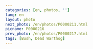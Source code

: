 ```yaml
---
categories: [en, photos, '']
lang: en
layout: photo
next_photo: /en/photos/P0000211.html
picname: P0000216
prev_photo: /en/photos/P0000217.html
tags: [Bush, Dead Warthog]
---
```


